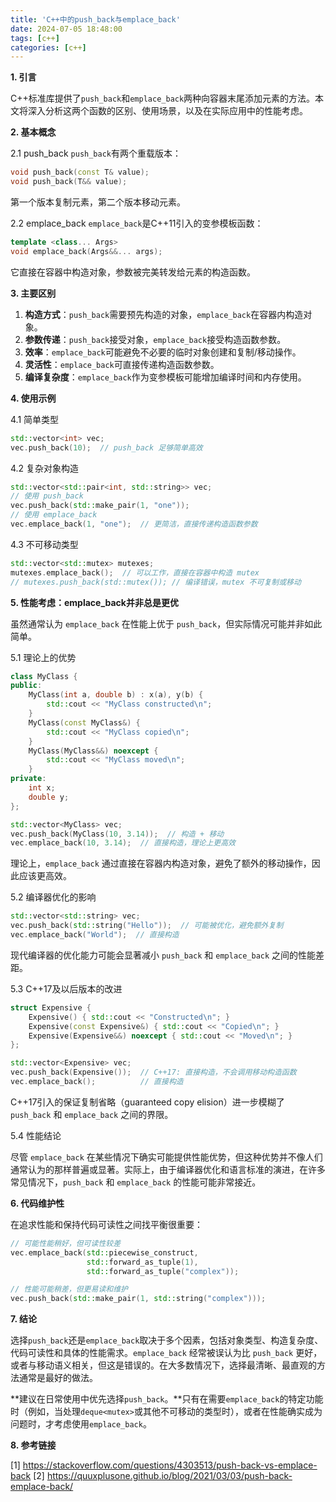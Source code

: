 ```yaml
---
title: 'C++中的push_back与emplace_back'
date: 2024-07-05 18:48:00
tags: [c++]
categories: [c++]
---
```


**1. 引言**

C++标准库提供了`push_back`和`emplace_back`两种向容器末尾添加元素的方法。本文将深入分析这两个函数的区别、使用场景，以及在实际应用中的性能考虑。

**2. 基本概念**

2.1 push_back
`push_back`有两个重载版本：

```cpp
void push_back(const T& value);
void push_back(T&& value);
```

第一个版本复制元素，第二个版本移动元素。

2.2 emplace_back
`emplace_back`是C++11引入的变参模板函数：

```cpp
template <class... Args>
void emplace_back(Args&&... args);
```

它直接在容器中构造对象，参数被完美转发给元素的构造函数。

**3. 主要区别**

1. **构造方式**：`push_back`需要预先构造的对象，`emplace_back`在容器内构造对象。
2. **参数传递**：`push_back`接受对象，`emplace_back`接受构造函数参数。
3. **效率**：`emplace_back`可能避免不必要的临时对象创建和复制/移动操作。
4. **灵活性**：`emplace_back`可直接传递构造函数参数。
5. **编译复杂度**：`emplace_back`作为变参模板可能增加编译时间和内存使用。

**4. 使用示例**

4.1 简单类型

```cpp
std::vector<int> vec;
vec.push_back(10);  // push_back 足够简单高效
```

4.2 复杂对象构造

```cpp
std::vector<std::pair<int, std::string>> vec;
// 使用 push_back
vec.push_back(std::make_pair(1, "one"));
// 使用 emplace_back
vec.emplace_back(1, "one");  // 更简洁，直接传递构造函数参数
```

4.3 不可移动类型

```cpp
std::vector<std::mutex> mutexes;
mutexes.emplace_back();  // 可以工作，直接在容器中构造 mutex
// mutexes.push_back(std::mutex()); // 编译错误，mutex 不可复制或移动
```

**5. 性能考虑：emplace_back并非总是更优**

虽然通常认为 `emplace_back` 在性能上优于 `push_back`，但实际情况可能并非如此简单。

5.1 理论上的优势

```cpp
class MyClass {
public:
    MyClass(int a, double b) : x(a), y(b) {
        std::cout << "MyClass constructed\n";
    }
    MyClass(const MyClass&) {
        std::cout << "MyClass copied\n";
    }
    MyClass(MyClass&&) noexcept {
        std::cout << "MyClass moved\n";
    }
private:
    int x;
    double y;
};

std::vector<MyClass> vec;
vec.push_back(MyClass(10, 3.14));  // 构造 + 移动
vec.emplace_back(10, 3.14);  // 直接构造，理论上更高效
```

理论上，`emplace_back` 通过直接在容器内构造对象，避免了额外的移动操作，因此应该更高效。

5.2 编译器优化的影响

```cpp
std::vector<std::string> vec;
vec.push_back(std::string("Hello"));  // 可能被优化，避免额外复制
vec.emplace_back("World");  // 直接构造
```

现代编译器的优化能力可能会显著减小 `push_back` 和 `emplace_back` 之间的性能差距。

5.3 C++17及以后版本的改进

```cpp
struct Expensive {
    Expensive() { std::cout << "Constructed\n"; }
    Expensive(const Expensive&) { std::cout << "Copied\n"; }
    Expensive(Expensive&&) noexcept { std::cout << "Moved\n"; }
};

std::vector<Expensive> vec;
vec.push_back(Expensive());  // C++17: 直接构造，不会调用移动构造函数
vec.emplace_back();          // 直接构造
```

C++17引入的保证复制省略（guaranteed copy elision）进一步模糊了 `push_back` 和 `emplace_back` 之间的界限。

5.4 性能结论

尽管 `emplace_back` 在某些情况下确实可能提供性能优势，但这种优势并不像人们通常认为的那样普遍或显著。实际上，由于编译器优化和语言标准的演进，在许多常见情况下，`push_back` 和 `emplace_back` 的性能可能非常接近。

**6. 代码维护性**

在追求性能和保持代码可读性之间找平衡很重要：

```cpp
// 可能性能稍好，但可读性较差
vec.emplace_back(std::piecewise_construct, 
                 std::forward_as_tuple(1), 
                 std::forward_as_tuple("complex"));

// 性能可能稍差，但更易读和维护
vec.push_back(std::make_pair(1, std::string("complex")));
```

**7. 结论**

选择`push_back`还是`emplace_back`取决于多个因素，包括对象类型、构造复杂度、代码可读性和具体的性能需求。`emplace_back` 经常被误认为比 `push_back` 更好，或者与移动语义相关，但这是错误的。在大多数情况下，选择最清晰、最直观的方法通常是最好的做法。

**建议在日常使用中优先选择`push_back`。**只有在需要`emplace_back`的特定功能时（例如，当处理`deque<mutex>`或其他不可移动的类型时），或者在性能确实成为问题时，才考虑使用`emplace_back`。

**8. 参考链接**

[1] https://stackoverflow.com/questions/4303513/push-back-vs-emplace-back 
[2] https://quuxplusone.github.io/blog/2021/03/03/push-back-emplace-back/

